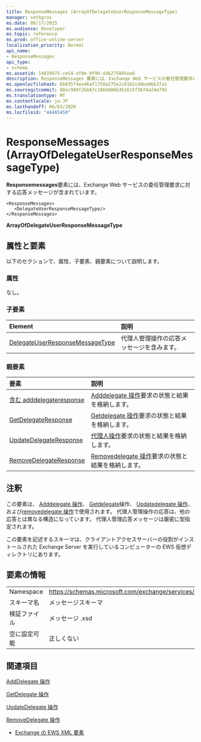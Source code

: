 ```yaml
---
title: ResponseMessages (ArrayOfDelegateUserResponseMessageType)
manager: sethgros
ms.date: 09/17/2015
ms.audience: Developer
ms.topic: reference
ms.prod: office-online-server
localization_priority: Normal
api_name:
- ResponseMessages
api_type:
- schema
ms.assetid: 14819975-ce54-4f0e-9f90-d4b275895ea0
description: ResponseMessages 要素には、Exchange Web サービスの委任管理要求に対する応答メッセージが含まれています。
ms.openlocfilehash: 6b035f4ee46af1750a275e2c61b2cddea06b37a1
ms.sourcegitcommit: 88ec988f2bb67c1866d06b361615f3674a24e795
ms.translationtype: MT
ms.contentlocale: ja-JP
ms.lasthandoff: 06/03/2020
ms.locfileid: "44465458"
---
```

# <a name="responsemessages-arrayofdelegateuserresponsemessagetype"></a>ResponseMessages (ArrayOfDelegateUserResponseMessageType)

**Responsemessages**要素には、Exchange Web サービスの委任管理要求に対する応答メッセージが含まれています。 
  
```
<ResponseMessages>
   <DelegateUserResponseMessageType/>
</ResponseMessages>
```

 **ArrayOfDelegateUserResponseMessageType**
## <a name="attributes-and-elements"></a>属性と要素

以下のセクションで、属性、子要素、親要素について説明します。
  
### <a name="attributes"></a>属性

なし。
  
### <a name="child-elements"></a>子要素

|**Element**|**説明**|
|:-----|:-----|
|[DelegateUserResponseMessageType](delegateuserresponsemessagetype.md) <br/> |代理人管理操作の応答メッセージを含みます。  <br/> |
   
### <a name="parent-elements"></a>親要素

|**要素**|**説明**|
|:-----|:-----|
|[含む adddelegateresponse](adddelegateresponse.md) <br/> |[Adddelegate 操作](adddelegate-operation.md)要求の状態と結果を格納します。  <br/> |
|[GetDelegateResponse](getdelegateresponse.md) <br/> |[Getdelegate 操作](getdelegate-operation.md)要求の状態と結果を格納します。  <br/> |
|[UpdateDelegateResponse](updatedelegateresponse.md) <br/> |[代理人操作](updatedelegate-operation.md)要求の状態と結果を格納します。  <br/> |
|[RemoveDelegateResponse](removedelegateresponse.md) <br/> |[Removedelegate 操作](removedelegate-operation.md)要求の状態と結果を格納します。  <br/> |
   
## <a name="remarks"></a>注釈

この要素は、 [Adddelegate 操作](adddelegate-operation.md)、 [Getdelegate](getdelegate-operation.md)操作、 [Updatedelegate 操作](updatedelegate-operation.md)、および[removedelegate 操作](removedelegate-operation.md)で使用されます。 代理人管理操作の応答は、他の応答とは異なる構造になっています。 代理人管理応答メッセージは厳密に型指定されます。
  
この要素を記述するスキーマは、クライアントアクセスサーバーの役割がインストールされた Exchange Server を実行しているコンピューターの EWS 仮想ディレクトリにあります。
  
## <a name="element-information"></a>要素の情報

|||
|:-----|:-----|
|Namespace  <br/> |https://schemas.microsoft.com/exchange/services/2006/messages  <br/> |
|スキーマ名  <br/> |メッセージスキーマ  <br/> |
|検証ファイル  <br/> |メッセージ .xsd  <br/> |
|空に設定可能  <br/> |正しくない  <br/> |
   
## <a name="see-also"></a>関連項目



[AddDelegate 操作](adddelegate-operation.md)
  
[GetDelegate 操作](getdelegate-operation.md)
  
[UpdateDelegate 操作](updatedelegate-operation.md)
  
[RemoveDelegate 操作](removedelegate-operation.md)


- [Exchange の EWS XML 要素](ews-xml-elements-in-exchange.md)

